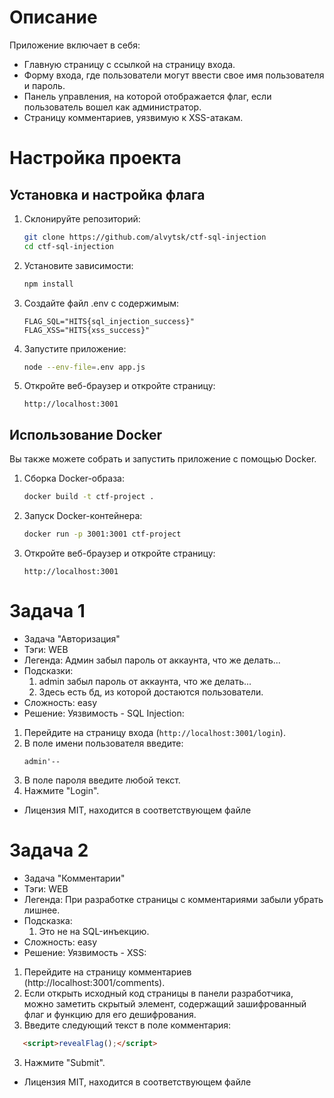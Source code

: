 # Описание
Приложение включает в себя:

- Главную страницу с ссылкой на страницу входа.
- Форму входа, где пользователи могут ввести свое имя пользователя и пароль.
- Панель управления, на которой отображается флаг, если пользователь вошел как администратор.
- Страницу комментариев, уязвимую к XSS-атакам.

# Настройка проекта

## Установка и настройка флага

1. Склонируйте репозиторий:
    ```bash
    git clone https://github.com/alvytsk/ctf-sql-injection
    cd ctf-sql-injection
    ```

2. Установите зависимости:
    ```bash
    npm install
    ```

3. Создайте файл .env с содержимым:
    ```env
    FLAG_SQL="HITS{sql_injection_success}"
    FLAG_XSS="HITS{xss_success}"
    ```
 
4. Запустите приложение:
    ```bash
    node --env-file=.env app.js
    ```

5. Откройте веб-браузер и откройте страницу:
    ```
    http://localhost:3001
    ```

## Использование Docker

Вы также можете собрать и запустить приложение с помощью Docker.

1. Сборка Docker-образа:
    ```bash
    docker build -t ctf-project .
    ```

2. Запуск Docker-контейнера:
    ```bash
    docker run -p 3001:3001 ctf-project
    ```

3. Откройте веб-браузер и откройте страницу:
    ```
    http://localhost:3001
    ```


# Задача 1
- Задача "Авторизация"
- Тэги: WEB
- Легенда: Админ забыл пароль от аккаунта, что же делать...
- Подсказки:
    1. admin забыл пароль от аккаунта, что же делать...
    2. Здесь есть бд, из которой достаются пользователи.
- Сложность: easy
- Решение:
Уязвимость - SQL Injection:

1. Перейдите на страницу входа (`http://localhost:3001/login`).
2. В поле имени пользователя введите:
    ```
    admin'--
    ```
3. В поле пароля введите любой текст.
4. Нажмите "Login".

- Лицензия MIT, находится в соответствующем файле


# Задача 2
- Задача "Комментарии"
- Тэги: WEB
- Легенда: При разработке страницы с комментариями забыли убрать лишнее.
- Подсказка:
    1. Это не на SQL-инъекцию.
- Сложность: easy
- Решение:
Уязвимость - XSS:

1. Перейдите на страницу комментариев (http://localhost:3001/comments).
2. Если открыть исходный код страницы в панели разработчика, можно заметить скрытый элемент, содержащий зашифрованный флаг и функцию для его дешифрования.
3. Введите следующий текст в поле комментария:
 ```html
    <script>revealFlag();</script>
```
3. Нажмите "Submit".

- Лицензия MIT, находится в соответствующем файле
